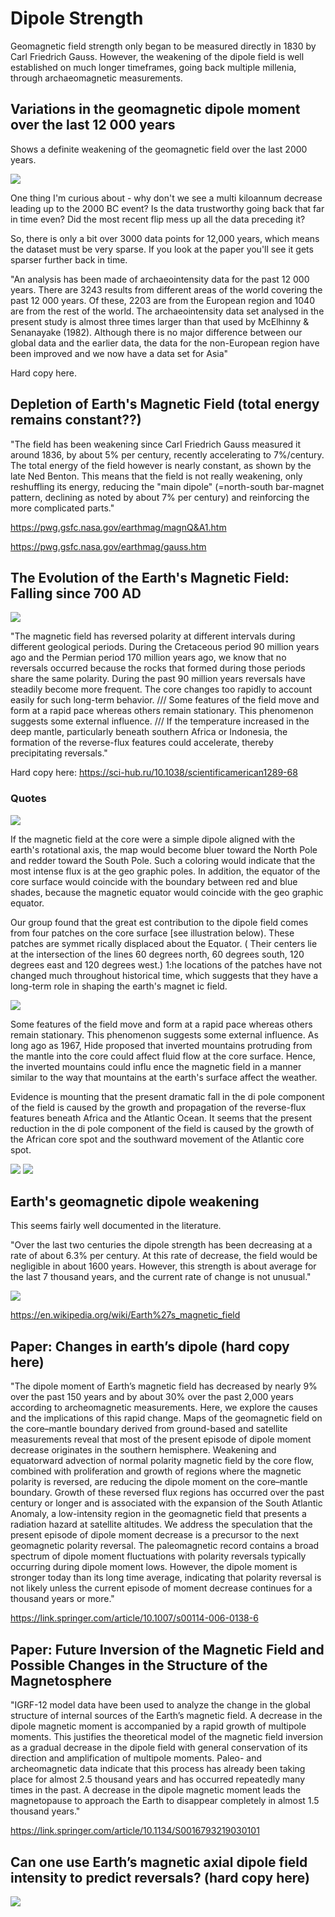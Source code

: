 # Dipole Strength

Geomagnetic field strength only began to be measured directly in 1830 by Carl Friedrich Gauss. However, the weakening of the dipole field is well established on much longer timeframes, going back multiple millenia, through archaeomagnetic measurements.

## Variations in the geomagnetic dipole moment over the last 12 000 years

Shows a definite weakening of the geomagnetic field over the last 2000 years.

![](img/archaeomagnetic.png)

One thing I'm curious about - why don't we see a multi kiloannum decrease leading up to the 2000 BC event? Is the data trustworthy going back that far in time even? Did the most recent flip mess up all the data preceding it? 

So, there is only a bit over 3000 data points for 12,000 years, which means the dataset must be very sparse. If you look at the paper you'll see it gets sparser further back in time.

"An analysis has been made of archaeointensity data for the past 12 000 years. There
are 3243 results from different areas of the world covering the past 12 000 years. Of
these, 2203 are from the European region and 1040 are from the rest of the world. The
archaeointensity data set analysed in the present study is almost three times larger
than that used by McElhinny & Senanayake (1982). Although there is no major
difference between our global data and the earlier data, the data for the non-European
region have been improved and we now have a data set for Asia"

Hard copy here.

## Depletion of Earth's Magnetic Field (total energy remains constant??)

"The field has been weakening since Carl Friedrich Gauss measured it around 1836, by about 5% per century, recently accelerating to 7%/century. The total energy of the field however is nearly constant, as shown by the late Ned Benton. This means that the field is not really weakening, only reshuffling its energy, reducing the "main dipole" (=north-south bar-magnet pattern, declining as noted by about 7% per century) and reinforcing the more complicated parts."

https://pwg.gsfc.nasa.gov/earthmag/magnQ&A1.htm

https://pwg.gsfc.nasa.gov/earthmag/gauss.htm

## The Evolution of the Earth's Magnetic Field: Falling since 700 AD

![](img/bloxham.jpg)

"The magnetic field has reversed polarity at different intervals during different geological periods. During the Cretaceous period 90 million years ago and the Permian period 170 million years ago, we know that no reversals occurred because the rocks that formed during those periods share the same polarity. During the past 90 million years reversals have steadily become more frequent. The core changes too rapidly to account easily for such long-term behavior. /// Some features of the field move and form at a rapid pace whereas others remain stationary. This phenomenon suggests some external influence. ///  If the temperature increased in the deep mantle, particularly beneath southern Africa or Indonesia, the formation of the reverse-flux features could accelerate, thereby precipitating reversals."

Hard copy here: https://sci-hub.ru/10.1038/scientificamerican1289-68

### Quotes

![](img/bloxham1.png)

If the magnetic field at the core
were a simple dipole aligned with the
earth's rotational axis, the map would
become bluer toward the North Pole
and redder toward the South Pole.
Such a coloring would indicate that
the most intense flux is at the geo­
graphic poles. In addition, the equator
of the core surface would coincide
with the boundary between red and
blue shades, because the magnetic
equator would coincide with the geo­
graphic equator.

Our group found that the great­
est contribution to the dipole
field comes from four patches
on the core surface [see illustration
below). These patches are symmet­
rically displaced about the Equator.
( Their centers lie at the intersection
of the lines 60 degrees north, 60
degrees south, 120 degrees east and
120 degrees west.) 1:he locations of
the patches have not changed much
throughout historical time, which
suggests that they have a long-term
role in shaping the earth's magnet­
ic field.

![](img/bloxham2.png)

Some features of the field move and
form at a rapid pace whereas others
remain stationary. This phenomenon
suggests some external influence. As
long ago as 1967, Hide proposed that
inverted mountains protruding from
the mantle into the core could affect
fluid flow at the core surface. Hence,
the inverted mountains could influ­
ence the magnetic field in a manner
similar to the way that mountains at
the earth's surface affect the weather.

Evidence is mounting that the
present dramatic fall in the di­
pole component of the field is
caused by the growth and propagation
of the reverse-flux features beneath
Africa and the Atlantic Ocean. It seems
that the present reduction in the di­
pole component of the field is caused
by the growth of the African core spot
and the southward movement of the
Atlantic core spot.

![](img/bloxham3.png)
![](img/bloxham4.png)

## Earth's geomagnetic dipole weakening

This seems fairly well documented in the literature.

"Over the last two centuries the dipole strength has been decreasing at a rate of about 6.3% per century. At this rate of decrease, the field would be negligible in about 1600 years. However, this strength is about average for the last 7 thousand years, and the current rate of change is not unusual."

![](img/dipole-strength.png)

https://en.wikipedia.org/wiki/Earth%27s_magnetic_field

## Paper: Changes in earth’s dipole (hard copy here)

"The dipole moment of Earth’s magnetic field has decreased by nearly 9% over the past 150 years and by about 30% over the past 2,000 years according to archeomagnetic measurements. Here, we explore the causes and the implications of this rapid change. Maps of the geomagnetic field on the core–mantle boundary derived from ground-based and satellite measurements reveal that most of the present episode of dipole moment decrease originates in the southern hemisphere. Weakening and equatorward advection of normal polarity magnetic field by the core flow, combined with proliferation and growth of regions where the magnetic polarity is reversed, are reducing the dipole moment on the core–mantle boundary. Growth of these reversed flux regions has occurred over the past century or longer and is associated with the expansion of the South Atlantic Anomaly, a low-intensity region in the geomagnetic field that presents a radiation hazard at satellite altitudes. We address the speculation that the present episode of dipole moment decrease is a precursor to the next geomagnetic polarity reversal. The paleomagnetic record contains a broad spectrum of dipole moment fluctuations with polarity reversals typically occurring during dipole moment lows. However, the dipole moment is stronger today than its long time average, indicating that polarity reversal is not likely unless the current episode of moment decrease continues for a thousand years or more."

https://link.springer.com/article/10.1007/s00114-006-0138-6

## Paper: Future Inversion of the Magnetic Field and Possible Changes in the Structure of the Magnetosphere

"IGRF-12 model data have been used to analyze the change in the global structure of internal sources of the Earth’s magnetic field. A decrease in the dipole magnetic moment is accompanied by a rapid growth of multipole moments. This justifies the theoretical model of the magnetic field inversion as a gradual decrease in the dipole field with general conservation of its direction and amplification of multipole moments. Paleo- and archeomagnetic data indicate that this process has already been taking place for almost 2.5 thousand years and has occurred repeatedly many times in the past. A decrease in the dipole magnetic moment leads the magnetopause to approach the Earth to disappear completely in almost 1.5 thousand years."

https://link.springer.com/article/10.1134/S0016793219030101

## Can one use Earth’s magnetic axial dipole field intensity to predict reversals? (hard copy here)

![](img/gwirtz.png)
